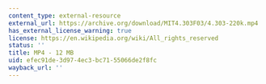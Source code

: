 ```yaml
---
content_type: external-resource
external_url: https://archive.org/download/MIT4.303F03/4.303-220k.mp4
has_external_license_warning: true
license: https://en.wikipedia.org/wiki/All_rights_reserved
status: ''
title: MP4 - 12 MB
uid: efec91de-3d97-4ec3-bc71-55066de2f8fc
wayback_url: ''
---
```

